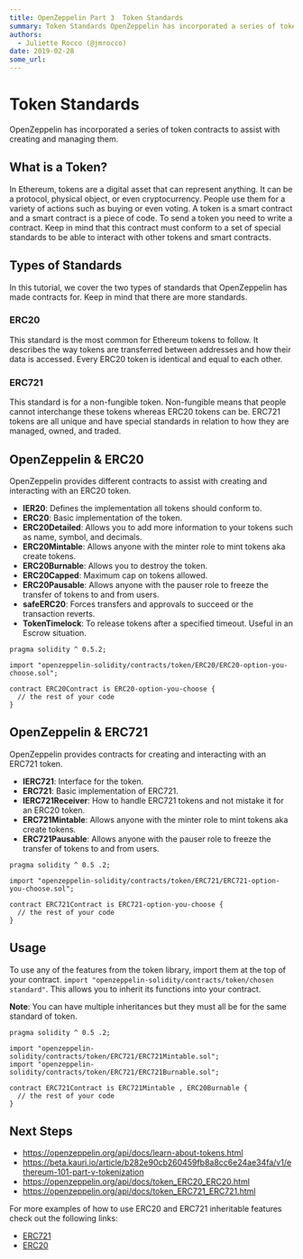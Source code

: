 ```yaml
---
title: OpenZeppelin Part 3  Token Standards
summary: Token Standards OpenZeppelin has incorporated a series of token contracts to assist with creating and managing them. What is a Token? In Ethereum, tokens are a digital asset that can represent anything. It can be a protocol, physical object, or even cryptocurrency. People use them for a variety of actions such as buying or even voting. A token is a smart contract and a smart contract is a piece of code. To send a token you need to write a contract. Keep in mind that this contract must conform to
authors:
  - Juliette Rocco (@jmrocco)
date: 2019-02-28
some_url: 
---
```


# Token Standards

OpenZeppelin has incorporated a series of token contracts to assist with creating and managing them.

## What is a Token?

In Ethereum, tokens are a digital asset that can represent anything. It can be a protocol, physical object, or even cryptocurrency. People use them for a variety of actions such as buying or even voting. A token is a smart contract and a smart contract is a piece of code. To send a token you need to write a contract. Keep in mind that this contract must conform to a set of special standards to be able to interact with other tokens and smart contracts.

## Types of Standards

In this tutorial, we cover the two types of standards that OpenZeppelin has made contracts for. Keep in mind that there are more standards.

### ERC20

This standard is the most common for Ethereum tokens to follow. It describes the way tokens are transferred between addresses and how their data is accessed. Every ERC20 token is identical and equal to each other.

### ERC721

This standard is for a non-fungible token. Non-fungible means that people cannot interchange these tokens whereas ERC20 tokens can be. ERC721 tokens are all unique and have special standards in relation to how they are managed, owned, and traded.

## OpenZeppelin & ERC20

OpenZeppelin provides different contracts to assist with creating and interacting with an ERC20 token.

- **IER20**: Defines the implementation all tokens should conform to.
- **ERC20**: Basic implementation of the token.
- **ERC20Detailed**: Allows you to add more information to your tokens such as name, symbol, and decimals.
- **ERC20Mintable**: Allows anyone with the minter role to mint tokens aka create tokens.
- **ERC20Burnable**: Allows you to destroy the token.
- **ERC20Capped**: Maximum cap on tokens allowed.
- **ERC20Pausable**: Allows anyone with the pauser role to freeze the transfer of tokens to and from users.
- **safeERC20**: Forces transfers and approvals to succeed or the transaction reverts.
- **TokenTimelock**: To release tokens after a specified timeout. Useful in an Escrow situation.

```solidity
pragma solidity ^ 0.5.2;

import "openzeppelin-solidity/contracts/token/ERC20/ERC20-option-you-choose.sol";

contract ERC20Contract is ERC20-option-you-choose {
  // the rest of your code
}
```

## OpenZeppelin & ERC721

OpenZeppelin provides contracts for creating and interacting with an ERC721 token.

- **IERC721**: Interface for the token.
- **ERC721**: Basic implementation of ERC721.
- **IERC721Receiver**: How to handle ERC721 tokens and not mistake it for an ERC20 token.
- **ERC721Mintable**: Allows anyone with the minter role to mint tokens aka create tokens.
- **ERC721Pausable**: Allows anyone with the pauser role to freeze the transfer of tokens to and from users.

```solidity
pragma solidity ^ 0.5 .2;

import "openzeppelin-solidity/contracts/token/ERC721/ERC721-option-you-choose.sol";

contract ERC721Contract is ERC721-option-you-choose {
  // the rest of your code
}
```

## Usage

To use any of the features from the token library, import them at the top of your contract. `import "openzeppelin-solidity/contracts/token/chosen standard"`. This allows you to inherit its functions into your contract.

**Note**: You can have multiple inheritances but they must all be for the same standard of token.

```solidity
pragma solidity ^ 0.5 .2;

import "openzeppelin-solidity/contracts/token/ERC721/ERC721Mintable.sol";
import "openzeppelin-solidity/contracts/token/ERC721/ERC721Burnable.sol";

contract ERC721Contract is ERC721Mintable , ERC20Burnable {
  // the rest of your code
}
```

## Next Steps

- <https://openzeppelin.org/api/docs/learn-about-tokens.html>
- <https://beta.kauri.io/article/b282e90cb260459fb8a8cc6e24ae34fa/v1/ethereum-101-part-v-tokenization>
- <https://openzeppelin.org/api/docs/token_ERC20_ERC20.html>
- <https://openzeppelin.org/api/docs/token_ERC721_ERC721.html>

For more examples of how to use ERC20 and ERC721 inheritable features check out the following links:

- [ERC721](https://github.com/search?q=import+%22openzeppelin-solidity%2Fcontracts%2Ftoken%2FERC721%22&type=Code)
- [ERC20](https://github.com/search?utf8=%E2%9C%93&q=import+%22openzeppelin-solidity%2Fcontracts%2Ftoken%2FERC20%22&type=Code)